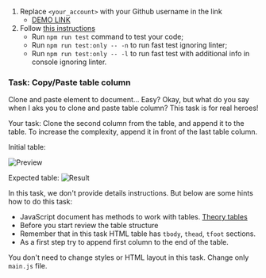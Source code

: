 1. Replace `<your_account>` with your Github username in the link
    - [DEMO LINK](https://RomanPerepelkin.github.io/js_task_clone_table_column_DOM/)
2. Follow [this instructions](https://mate-academy.github.io/layout_task-guideline/)
    - Run `npm run test` command to test your code;
    - Run `npm run test:only -- -n` to run fast test ignoring linter;
    - Run `npm run test:only -- -l` to run fast test with additional info in console ignoring linter.

### Task: Copy/Paste table column

Clone and paste element to document... Easy? Okay, but what do you say when I aks you to clone and paste table column? This task is for real heroes!

Your task: Clone the second column from the table, and append it to the table. To increase the complexity, append it in front of the last table column.

Initial table:

![Preview](./src/images/start.png)

Expected table:
![Result](./src/images/result.png)

In this task, we don't provide details instructions. But below are some hints how to do this task:
- JavaScript document has methods to work with tables. [Theory tables](https://javascript.info/dom-navigation#dom-navigation-tables)
- Before you start review the table structure
- Remember that in this task HTML table has `tbody`, `thead`, `tfoot` sections.
- As a first step try to append first column to the end of the table.

You don't need to change styles or HTML layout in this task. Change only `main.js` file.
